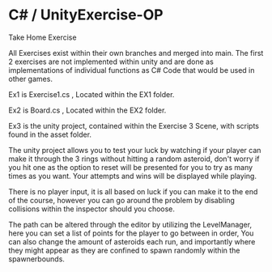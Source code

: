 # C# / UnityExercise-OP
Take Home Exercise

All Exercises exist within their own branches and merged into main. 
The first 2 exercises are not implemented within unity and are done as implementations of individual functions as C# Code that would be used in other games.

Ex1 is Exercise1.cs , Located within the EX1 folder.

Ex2 is Board.cs , Located within the EX2 folder.

Ex3 is the unity project, contained within the Exercise 3 Scene, with scripts found in the asset folder.

The unity project allows you to test your luck by watching if your player can make it through the 3 rings without hitting a random asteroid, don't worry if you hit one as the option to reset will be presented for you to try as many times as you want. Your attempts and wins will be displayed while playing. 

There is no player input, it is all based on luck if you can make it to the end of the course, however you can go around the problem by disabling collisions within the inspector should you choose.

The path can be altered through the editor by utilizing the LevelManager, here you can set a list of points for the player to go between in order, You can also change the amount of asteroids each run, and importantly where they might appear as they are confined to spawn randomly within the spawnerbounds.

